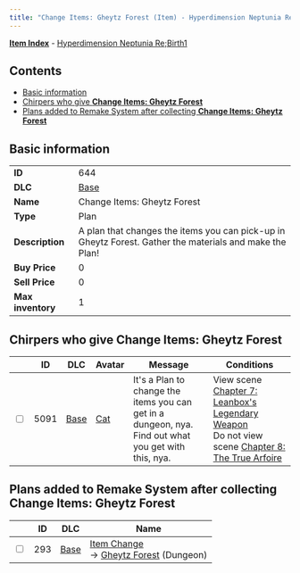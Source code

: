 ```yaml
---
title: "Change Items: Gheytz Forest (Item) - Hyperdimension Neptunia Re;Birth1"
---
```


[**Item Index**](/neptunia/rb1/item/index.html) - [Hyperdimension Neptunia Re;Birth1](/neptunia/rb1)

## Contents

- [Basic information](#basic-information)
- [Chirpers who give **Change Items: Gheytz Forest**](#chirpers-who-give-change-items-gheytz-forest)
- [Plans added to Remake System after collecting **Change Items: Gheytz Forest**](#plans-added-to-remake-system-after-collecting-change-items-gheytz-forest)

## Basic information

|   |   |
| -- | -- |
| **ID** | 644 |
| **DLC** | [Base](/neptunia/rb1/dlc/1-base.html) |
| **Name** | Change Items: Gheytz Forest |
| **Type** | Plan |
| **Description** | A plan that changes the items you can pick-up in Gheytz Forest. Gather the materials and make the Plan! |
| **Buy Price** | 0 |
| **Sell Price** | 0 |
| **Max inventory** | 1 |

## Chirpers who give **Change Items: Gheytz Forest**

|    | ID | DLC | Avatar | Message | Conditions |
| -- | -- | --- | ------ | ------- | ---------- |
| <input type="checkbox" id="rb1-chirper-event-1-5091" class="trackbox" /> | 5091 | [Base](/neptunia/rb1/dlc/1-base.html) | [Cat](/neptunia/rb1/avatar/1-226-cat.html) | It's a Plan to change the items you can get in a dungeon, nya.<br />Find out what you get with this, nya. | View scene [Chapter 7: Leanbox's Legendary Weapon](/neptunia/rb1/scene/1-721-chapter-7-leanboxs-legendary-weapon.html)<br />Do not view scene [Chapter 8: The True Arfoire](/neptunia/rb1/scene/1-807-chapter-8-the-true-arfoire.html) |

## Plans added to Remake System after collecting **Change Items: Gheytz Forest**

|    | ID | DLC | Name |
| -- | -- | --- | ---- |
| <input type="checkbox" id="rb1-remake-1-293" class="trackbox" /> | 293 | [Base](/neptunia/rb1/dlc/1-base.html) | [Item Change](/neptunia/rb1/remake/1-293-item-change.html)<br />→ [Gheytz Forest](/neptunia/rb1/dungeon/1-23-gheytz-forest.html) (Dungeon) |